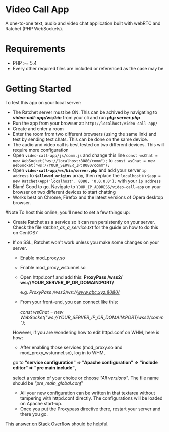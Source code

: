 # Video Call App
A one-to-one text, audio and video chat application built with webRTC and Ratchet (PHP WebSockets).

# Requirements
- PHP >= 5.4
- Every other required files are included or referenced as the case may be

# Getting Started
To test this app on your local server:
- The Ratchet server must be ON. This can be achived by navigating to *__video-call-app/ws/bin__* from your cli and run *__php server.php__*
- Run the app from your browser at: `http://localhost/video-call-app/`
- Create and enter a room
- Enter the room from two different browsers (using the same link) and test by sending text chats. This can be done on the same device.
- The audio and video call is best tested on two different devices. This will require more configuration
 - Open `video-call-app/js/comm.js` and change this line `const wsChat = new WebSocket("ws://localhost:8080/comm");` to `const wsChat = new WebSocket("ws://YOUR_SERVER_IP:8080/comm");`
 - Open __`video-call-app/ws/bin/server.php`__ and add your server `ip address` to __`$allowed_origins`__ array, then replace the `localhost` in `$app = new Ratchet\App('localhost', 8080, '0.0.0.0');` with your `ip address`
 - Blam! Good to go. Navigate to `YOUR_IP_ADDRESS/video-call-app` on your browser on two different devices to start chatting
- Works best on Chrome, Firefox and the latest versions of Opera desktop browser.


#Note
To host this online, you'll need to set a few things up:
- Create Ratchet as a service so it can run persistently on your server. Check the file *ratchet_as_a_service.txt* for the guide on how to do this on CentOS7
- If on SSL, Ratchet won't work unless you make some changes on your server.
  - Enable mod_proxy.so
  - Enable  mod_proxy_wstunnel.so
  - Open httpd.conf and add this: __ProxyPass /wss2/ ws://YOUR_SERVER_IP_OR_DOMAIN:PORT/__ 
    
    e.g. _ProxyPass /wss2/ws://www.abc.xyz:8080/_
  - From your front-end, you can connect like this:
    
    _const wsChat = new WebSocket("ws://YOUR_SERVER_IP_OR_DOMAIN:PORT/wss2/comm");_

  However, if you are wondering how to edit httpd.conf on WHM, here is how:
    - After enabling those services (mod_proxy.so and mod_proxy_wstunnel.so), log in to WHM, 
    
    go to __"service configuration" => "Apache configuration" => "include editor" => "pre main include"__, 
    
    select a version of your choice or choose _"All versions"_. The file name should be _"pre_main_global.conf'_
    - All your new configuration can be written in that textarea without tampering with httpd.conf directly. 
    The configurations will be loaded on Apache start-up.
    - Once you put the Proxypass directive there, restart your server and there you go.
    
 This [answer on Stack Overflow](https://stackoverflow.com/questions/16979793/php-ratchet-websocket-ssl-connect) should be helpful.
